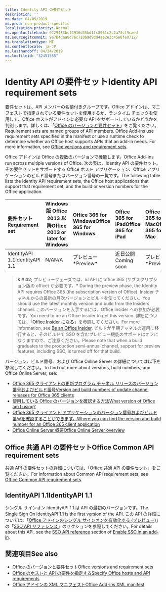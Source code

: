 ```yaml
---
title: Identity API の要件セット
description: ''
ms.date: 04/09/2019
ms.prod: non-product-specific
localization_priority: Normal
ms.openlocfilehash: 9229483bcf2916d35bd1fc8961c2c2a73cf9caed
ms.sourcegitcommit: 9e7b4daa8d76c710b9d9dd4ae2e3c45e8fe07127
ms.translationtype: MT
ms.contentlocale: ja-JP
ms.lasthandoff: 04/24/2019
ms.locfileid: "32451585"
---
```

# <a name="identity-api-requirement-sets"></a><span data-ttu-id="a11c5-102">Identity API の要件セット</span><span class="sxs-lookup"><span data-stu-id="a11c5-102">Identity API requirement sets</span></span>

<span data-ttu-id="a11c5-p101">要件セットは、API メンバーの名前付きグループです。Office アドインは、マニフェストで指定されている要件セットを使用するか、ランタイム チェックを使用して、Office ホストがアドインに必要な API をサポートしているかどうかを判別します。詳しくは、「[Office のバージョンと要件セット](/office/dev/add-ins/develop/office-versions-and-requirement-sets)」をご覧ください。</span><span class="sxs-lookup"><span data-stu-id="a11c5-p101">Requirement sets are named groups of API members. Office Add-ins use requirement sets specified in the manifest or use a runtime check to determine whether an Office host supports APIs that an add-in needs. For more information, see [Office versions and requirement sets](/office/dev/add-ins/develop/office-versions-and-requirement-sets).</span></span>

<span data-ttu-id="a11c5-106">Office アドインは Office の複数のバージョンで機能します。</span><span class="sxs-lookup"><span data-stu-id="a11c5-106">Office Add-ins run across multiple versions of Office.</span></span> <span data-ttu-id="a11c5-107">次の表は、Identity API の要件セット、その要件セットをサポートする Office ホスト アプリケーション、Office アプリケーションのビルド番号またはバージョン番号の一覧です。</span><span class="sxs-lookup"><span data-stu-id="a11c5-107">The following table lists the Identity API requirement sets, the Office host applications that support that requirement set, and the build or version numbers for the Office application.</span></span>

|  <span data-ttu-id="a11c5-108">要件セット</span><span class="sxs-lookup"><span data-stu-id="a11c5-108">Requirement set</span></span>  | <span data-ttu-id="a11c5-109">Windows 版 Office 2013 以降</span><span class="sxs-lookup"><span data-stu-id="a11c5-109">Office 2013 or later for Windows</span></span> | <span data-ttu-id="a11c5-110">Office 365 for Windows</span><span class="sxs-lookup"><span data-stu-id="a11c5-110">Office 365 for Windows</span></span>   |  <span data-ttu-id="a11c5-111">Office 365 for iPad</span><span class="sxs-lookup"><span data-stu-id="a11c5-111">Office 365 for iPad</span></span>  |  <span data-ttu-id="a11c5-112">Office 365 for Mac</span><span class="sxs-lookup"><span data-stu-id="a11c5-112">Office 365 for Mac</span></span>  | <span data-ttu-id="a11c5-113">Office Online</span><span class="sxs-lookup"><span data-stu-id="a11c5-113">Office Online</span></span>  | <span data-ttu-id="a11c5-114">SharePoint Online</span><span class="sxs-lookup"><span data-stu-id="a11c5-114">SharePoint Online</span></span> | <span data-ttu-id="a11c5-115">OneDrive.com</span><span class="sxs-lookup"><span data-stu-id="a11c5-115">OneDrive.com</span></span> |<span data-ttu-id="a11c5-116">Outlook.com および Exchange Online</span><span class="sxs-lookup"><span data-stu-id="a11c5-116">Outlook.com & Exchange Online</span></span>|
|:-----|-----|:-----|:-----|:-----|:-----|:-----|:-----|:-----|
| <span data-ttu-id="a11c5-117">IdentityAPI 1.1</span><span class="sxs-lookup"><span data-stu-id="a11c5-117">IdentityAPI 1.1</span></span>  | <span data-ttu-id="a11c5-118">N/A</span><span class="sxs-lookup"><span data-stu-id="a11c5-118">N/A</span></span> | <span data-ttu-id="a11c5-119">プレビュー<b>\*</b></span><span class="sxs-lookup"><span data-stu-id="a11c5-119">Preview<b>\*</b></span></span> | <span data-ttu-id="a11c5-120">近日公開</span><span class="sxs-lookup"><span data-stu-id="a11c5-120">Coming soon</span></span> | <span data-ttu-id="a11c5-121">プレビュー<b>\*</b></span><span class="sxs-lookup"><span data-stu-id="a11c5-121">Preview<b>\*</b></span></span> | <span data-ttu-id="a11c5-122">プレビュー<b>\*</b></span><span class="sxs-lookup"><span data-stu-id="a11c5-122">Preview<b>\*</b></span></span> | <span data-ttu-id="a11c5-123">プレビュー<b>\*</b></span><span class="sxs-lookup"><span data-stu-id="a11c5-123">Preview<b>\*</b></span></span>| <span data-ttu-id="a11c5-124">近日公開</span><span class="sxs-lookup"><span data-stu-id="a11c5-124">Coming soon</span></span> | <span data-ttu-id="a11c5-125">近日公開</span><span class="sxs-lookup"><span data-stu-id="a11c5-125">Coming soon</span></span> |

> <span data-ttu-id="a11c5-126">**& # 42;** プレビューフェーズでは、id API に office 365 (サブスクリプション版の office) が必要です。</span><span class="sxs-lookup"><span data-stu-id="a11c5-126">**&#42;** During the preview phase, the Identity API requires Office 365 (the subscription version of Office).</span></span> <span data-ttu-id="a11c5-127">Insider チャネルからの最新の月次バージョンとビルドを使ってください。</span><span class="sxs-lookup"><span data-stu-id="a11c5-127">You should use the latest monthly version and build from the Insiders channel.</span></span> <span data-ttu-id="a11c5-128">このバージョンを入手するには、Office Insider への参加が必要です。</span><span class="sxs-lookup"><span data-stu-id="a11c5-128">You need to be an Office Insider to get this version.</span></span> <span data-ttu-id="a11c5-129">詳細については、「[Office Insider になる](https://products.office.com/office-insider?tab=tab-1)」を参照してください。</span><span class="sxs-lookup"><span data-stu-id="a11c5-129">For more information, see [Be an Office Insider](https://products.office.com/office-insider?tab=tab-1).</span></span> <span data-ttu-id="a11c5-130">ビルドが半期チャネルの運用に移行すると、そのビルドで SSO を含むプレビュー機能のサポートはオフになりますので、ご注意ください。</span><span class="sxs-lookup"><span data-stu-id="a11c5-130">Please note that when a build graduates to the production semi-annual channel, support for preview features, including SSO, is turned off for that build.</span></span>

<span data-ttu-id="a11c5-131">バージョン、ビルド番号、および Office Online Server の詳細については以下を参照してください。</span><span class="sxs-lookup"><span data-stu-id="a11c5-131">To find out more about versions, build numbers, and Office Online Server, see:</span></span>

- [<span data-ttu-id="a11c5-132">Office 365 クライアントの更新プログラム チャネル リリースのバージョン番号およびビルド番号</span><span class="sxs-lookup"><span data-stu-id="a11c5-132">Version and build numbers of update channel releases for Office 365 clients</span></span>](https://support.office.com/article/version-and-build-numbers-of-update-channel-releases-ae942449-1fca-4484-898b-a933ea23def7)
- [<span data-ttu-id="a11c5-133">使用している Office のバージョンを確認する方法</span><span class="sxs-lookup"><span data-stu-id="a11c5-133">What version of Office am I using?</span></span>](https://support.office.com/article/What-version-of-Office-am-I-using-932788b8-a3ce-44bf-bb09-e334518b8b19)
- [<span data-ttu-id="a11c5-134">Office 365 クライアント アプリケーションのバージョン番号およびビルド番号を確認することができます。</span><span class="sxs-lookup"><span data-stu-id="a11c5-134">Where you can find the version and build number for an Office 365 client application</span></span>](https://support.office.com/article/version-and-build-numbers-of-update-channel-releases-ae942449-1fca-4484-898b-a933ea23def7)
- [<span data-ttu-id="a11c5-135">Office Online Server 概要</span><span class="sxs-lookup"><span data-stu-id="a11c5-135">Office Online Server overview</span></span>](/officeonlineserver/office-online-server-overview)

## <a name="office-common-api-requirement-sets"></a><span data-ttu-id="a11c5-136">Office 共通 API の要件セット</span><span class="sxs-lookup"><span data-stu-id="a11c5-136">Office Common API requirement sets</span></span>

<span data-ttu-id="a11c5-137">共通 API の要件セットの詳細については、「[Office 共通 API の要件セット](office-add-in-requirement-sets.md)」をご覧ください。</span><span class="sxs-lookup"><span data-stu-id="a11c5-137">For information about Common API requirement sets, see [Office Common API requirement sets](office-add-in-requirement-sets.md).</span></span>

## <a name="identityapi-11"></a><span data-ttu-id="a11c5-138">IdentityAPI 1.1</span><span class="sxs-lookup"><span data-stu-id="a11c5-138">IdentityAPI 1.1</span></span>

<span data-ttu-id="a11c5-139">シングル サインオン IdentityAPI 1.1 は API の最初のバージョンです。</span><span class="sxs-lookup"><span data-stu-id="a11c5-139">The Single Sign On IdentityAPI 1.1 is the first version of the API.</span></span> <span data-ttu-id="a11c5-140">この API の詳細については、「[Office アドインのシングル サインオンを有効化する (プレビュー)](/office/dev/add-ins/develop/sso-in-office-add-ins)」の「[SSO API リファレンス](/office/dev/add-ins/develop/sso-in-office-add-ins#sso-api-reference)」のセクションを参照してください。</span><span class="sxs-lookup"><span data-stu-id="a11c5-140">For details about this API, see the [SSO API reference](/office/dev/add-ins/develop/sso-in-office-add-ins#sso-api-reference) section of [Enable SSO in an add-in](/office/dev/add-ins/develop/sso-in-office-add-ins).</span></span>

## <a name="see-also"></a><span data-ttu-id="a11c5-141">関連項目</span><span class="sxs-lookup"><span data-stu-id="a11c5-141">See also</span></span>

- [<span data-ttu-id="a11c5-142">Office のバージョンと要件セット</span><span class="sxs-lookup"><span data-stu-id="a11c5-142">Office versions and requirement sets</span></span>](/office/dev/add-ins/develop/office-versions-and-requirement-sets)
- [<span data-ttu-id="a11c5-143">Office のホストと API の要件を指定する</span><span class="sxs-lookup"><span data-stu-id="a11c5-143">Specify Office hosts and API requirements</span></span>](/office/dev/add-ins/develop/specify-office-hosts-and-api-requirements)
- [<span data-ttu-id="a11c5-144">Office アドインの XML マニフェスト</span><span class="sxs-lookup"><span data-stu-id="a11c5-144">Office Add-ins XML manifest</span></span>](/office/dev/add-ins/develop/add-in-manifests)
